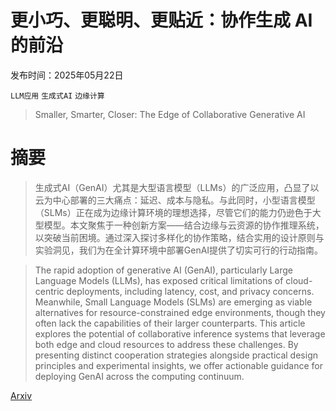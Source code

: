 # 更小巧、更聪明、更贴近：协作生成 AI 的前沿

发布时间：2025年05月22日

`LLM应用` `生成式AI` `边缘计算`

> Smaller, Smarter, Closer: The Edge of Collaborative Generative AI

# 摘要

> 生成式AI（GenAI）尤其是大型语言模型（LLMs）的广泛应用，凸显了以云为中心部署的三大痛点：延迟、成本与隐私。与此同时，小型语言模型（SLMs）正在成为边缘计算环境的理想选择，尽管它们的能力仍逊色于大型模型。本文聚焦于一种创新方案——结合边缘与云资源的协作推理系统，以突破当前困境。通过深入探讨多样化的协作策略，结合实用的设计原则与实验洞见，我们为在全计算环境中部署GenAI提供了切实可行的行动指南。

> The rapid adoption of generative AI (GenAI), particularly Large Language Models (LLMs), has exposed critical limitations of cloud-centric deployments, including latency, cost, and privacy concerns. Meanwhile, Small Language Models (SLMs) are emerging as viable alternatives for resource-constrained edge environments, though they often lack the capabilities of their larger counterparts. This article explores the potential of collaborative inference systems that leverage both edge and cloud resources to address these challenges. By presenting distinct cooperation strategies alongside practical design principles and experimental insights, we offer actionable guidance for deploying GenAI across the computing continuum.

[Arxiv](https://arxiv.org/abs/2505.16499)